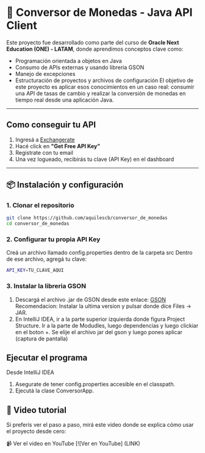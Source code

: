 # 💱 Conversor de Monedas - Java API Client

Este proyecto fue desarrollado como parte del curso de **Oracle Next Education (ONE) - LATAM**, donde aprendimos conceptos clave como:
- Programación orientada a objetos en Java
- Consumo de APIs externas y usando libreria GSON
- Manejo de excepciones
- Estructuración de proyectos y archivos de configuración
El objetivo de este proyecto es aplicar esos conocimientos en un caso real: consumir una API de tasas de cambio y realizar la conversión de monedas en tiempo real desde una aplicación Java.
---
## Como conseguir tu API
1. Ingresá a [Exchangerate](https://www.exchangerate-api.com/)
2. Hacé click en **"Get Free API Key"**
3. Registrate con tu email
4. Una vez logueado, recibirás tu clave (API Key) en el dashboard
---
## 📦 Instalación y configuración

### 1. Clonar el repositorio
```bash
git clone https://github.com/aquilescb/conversor_de_monedas
cd conversor_de_monedas
```
### 2. Configurar tu propia API Key
Creá un archivo llamado config.properties dentro de la carpeta src
Dentro de ese archivo, agregá tu clave:
```bash
API_KEY=TU_CLAVE_AQUI
```
### 3. Instalar la libreria GSON
1. Descargá el archivo .jar de GSON desde este enlace: [GSON](https://mvnrepository.com/artifact/com.google.code.gson/gson)
   Recomendacion: Instalar la ultima version y pulsar donde dice Files -> JAR.
2. En IntelliJ IDEA, ir a la parte superior izquierda donde figura Project Structure. Ir a la parte de Modudles, luego dependencias y luego clickiar en el boton +. Se elije el archivo jar del gson y luego pones aplicar
(captura de pantalla)
## Ejecutar el programa
Desde IntelliJ IDEA
1. Asegurate de tener config.properties accesible en el classpath.
2. Ejecutá la clase ConversorApp.
## 🎥 Video tutorial 
Si preferís ver el paso a paso, mirá este video donde se explica cómo usar el proyecto desde cero:

📹 Ver el video en YouTube [![Ver en YouTube] (LINK)

